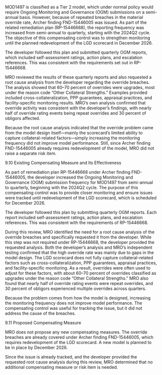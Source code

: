 MOD1497 is classified as a Tier 2 model, which under normal policy would require Ongoing Monitoring and Governance (OGM) submissions on a semi-annual basis. However, because of repeated breaches in the material override rate, Archer finding FND-15446005 was issued. As part of the related remediation plan (RP-15446668), the reporting frequency was increased from semi-annual to quarterly, starting with the 2024Q2 cycle. The objective of this compensating control was to strengthen monitoring until the planned redevelopment of the LGD scorecard in December 2026.

The developer followed this plan and submitted quarterly OGM reports, which included self-assessment ratings, action plans, and escalation references. This was consistent with the requirements set out in RP-15446668.

MRO reviewed the results of these quarterly reports and also requested a root cause analysis from the developer regarding the override breaches. The analysis showed that 60–70 percent of overrides were upgrades, most under the reason code “Other Collateral Strengths.” Examples provided included cross-collateralization, PPP guarantees, appraisal practices, and facility-specific monitoring results. MRO’s own analysis confirmed that override activity was consistent with the developer’s findings, with nearly half of override rating events being repeat overrides and 30 percent of obligors affected.

Because the root cause analysis indicated that the override problem came from the model design itself—mainly the scorecard’s limited ability to capture collateral-related factors—simply increasing the monitoring frequency did not improve model performance. Still, since Archer finding FND-15446005 already requires redevelopment of the model, MRO did not raise a separate risk item.

9.10 Existing Compensating Measure and Its Effectiveness

As part of remediation plan RP-15446668 under Archer finding FND-15446005, the developer increased the Ongoing Monitoring and Governance (OGM) submission frequency for MOD1497 from semi-annual to quarterly, beginning with the 2024Q2 cycle. The purpose of this compensating control was to provide closer monitoring and ensure issues were tracked until redevelopment of the LGD scorecard, which is scheduled for December 2026.

The developer followed this plan by submitting quarterly OGM reports. Each report included self-assessment ratings, action plans, and escalation references. This was consistent with the requirements of RP-15446668.

During this review, MRO identified the need for a root cause analysis of the override breaches and specifically requested it from the developer. While this step was not required under RP-15446668, the developer provided the requested analysis. Both the developer’s analysis and MRO’s independent testing confirmed that the high override rate was mainly due to gaps in the model design. The LGD scorecard does not fully capture collateral-related factors such as cross-collateralization, PPP guarantees, appraisal practices, and facility-specific monitoring. As a result, overrides were often used to adjust for these factors, with about 60–70 percent of overrides classified as upgrades under the reason code “Other Collateral Strengths.” MRO also found that nearly half of override rating events were repeat overrides, and 30 percent of obligors experienced multiple overrides across quarters.

Because the problem comes from how the model is designed, increasing the monitoring frequency does not improve model performance. The compensating control was useful for tracking the issue, but it did not address the cause of the breaches.

9.11 Proposed Compensating Measure

MRO does not propose any new compensating measures. The override breaches are already covered under Archer finding FND-15446005, which requires redevelopment of the LGD scorecard. A new model is planned to be in place by December 2026.

Since the issue is already tracked, and the developer provided the requested root cause analysis during this review, MRO determined that no additional compensating measure or risk item is needed.
